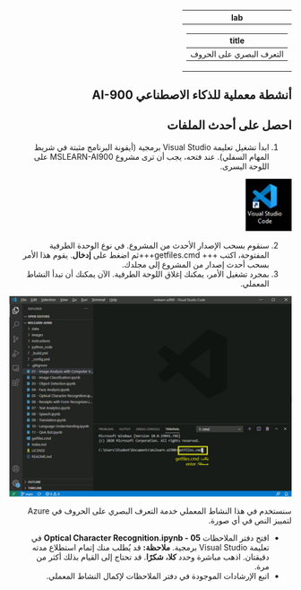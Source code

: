 <div id="readme" class="Box-body readme blob js-code-block-container p-5 p-xl-6 gist-border-0" dir="rtl">
    <article class="markdown-body entry-content container-lg" itemprop="text"><table>
  <thead>
  <tr>
  <th>lab</th>
  </tr>
  </thead>
  <tbody>
  <tr>
  <td><div><table>
  <thead>
  <tr>
  <th>title</th>
  </tr>
  </thead>
  <tbody>
  <tr>
  <td><div>التعرف البصري على الحروف</div></td>
  </tr>
  </tbody>
</table>
</div></td>
  </tr>
  </tbody>
</table>

# أنشطة معملية للذكاء الاصطناعي AI-900
## احصل على أحدث الملفات

1.  ابدأ تشغيل تعليمة Visual Studio برمجية (أيقونة البرنامج مثبتة في شريط المهام السفلي). عند فتحه، يجب أن ترى مشروع MSLEARN-AI900 على اللوحة اليسرى.

![أيقونة تعليمة Visual Studio برمجية](./images/vscode.jpg)

2.  سنقوم بسحب الإصدار الأحدث من المشروع. في نوع الوحدة الطرفية المفتوحة، اكتب +++ getfiles.cmd+++ثم اضغط على **إدخال**. يقوم هذا الأمر بسحب أحدث إصدار من المشروع إلى مجلدك. 
3.  بمجرد تشغيل الأمر، يمكنك إغلاق اللوحة الطرفية. الآن يمكنك أن تبدأ النشاط المعملي. 

![ادعم بصورةٍ لاستخدام الوحدة الطرفية في تعليمة Visual Studio برمجية.](./images/terminal_support1.jpg)

سنستخدم في هذا النشاط المعملي خدمة التعرف البصري على الحروف في Azure لتمييز النص في أي صورة.

-  افتح دفتر الملاحظات **05 - Optical Character Recognition.ipynb** في تعليمة Visual Studio برمجية.
    **ملاحظة:** قد يُطلب منك إتمام استطلاع مدته دقيقتان. اذهب مباشرة وحدد **كلا، شكرًا**. قد تحتاج إلى القيام بذلك أكثر من مرة.
-  اتبع الإرشادات الموجودة في دفتر الملاحظات لإكمال النشاط المعملي.
